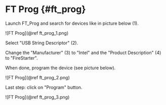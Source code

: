 FT Prog {#ft_prog}
=======

Launch FT_Prog and search for devices like in picture below (1).

![FT Prog](@ref ft_prog_1.png)

Select "USB String Descriptor" (2).

Change the "Manufacturer" (3) to "Intel" and the "Product Description" (4) to
"FireStarter".

When done, program the device (see picture below).

![FT Prog](@ref ft_prog_2.png)

Last step: click on "Program" button.

![FT Prog](@ref ft_prog_3.png)

